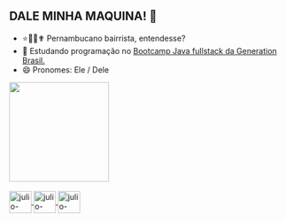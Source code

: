 ## DALE MINHA MAQUINA! 👋
    
- ⭐🌈🌞✟ Pernambucano bairrista, entendesse?
- 🌱 Estudando programação no [Bootcamp Java fullstack da Generation Brasil.](https://brazil.generation.org/)
- 😄 Pronomes: Ele / Dele

<div>
  <a href="https://github.com/JU7I0">
  <img height="180em" src="https://github-readme-stats.vercel.app/api?username=JU7I0&show_icons=true&theme=swift&include_all_commits=true&count_private=true"/>
</div>

 <div style="display: inline_block"><br>
  <img align="center" alt="julio-html5" height="40" width="40" src="https://cdn.jsdelivr.net/gh/devicons/devicon/icons/html5/html5-original.svg" />
  <img align="center" alt="julio-css3" height="40" width="40" src="https://cdn.jsdelivr.net/gh/devicons/devicon/icons/css3/css3-original.svg" />
  <img align="center" alt="julio-python" height="40" width="40" src="https://cdn.jsdelivr.net/gh/devicons/devicon/icons/python/python-original.svg" />
</div>
